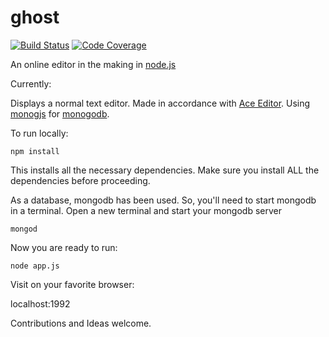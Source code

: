 ghost
=====

[![Build Status](https://travis-ci.org/cribbb/cribbb.png?branch=master)](https://github.org/anistark/ghost)
[![Code Coverage](https://scrutinizer-ci.com/g/cribbb/cribbb/badges/coverage.png?b=master)](https://github.org/anistark/ghost/?branch=master)

An online editor in the making in [node.js](http://nodejs.org/) 

Currently:

Displays a normal text editor. Made in accordance with [Ace Editor](http://ace.c9.io/). Using [monogjs](http://mafintosh.github.io/mongojs/) for [monogodb](http://www.mongodb.org/).

To run locally:
```
npm install
```
This installs all the necessary dependencies. Make sure you install ALL the dependencies before proceeding.

As a database, mongodb has been used. So, you'll need to start mongodb in a terminal.
Open a new terminal and start your mongodb server
```
mongod
```
Now you are ready to run:
```
node app.js
```

Visit on your favorite browser:

localhost:1992


Contributions and Ideas welcome.
